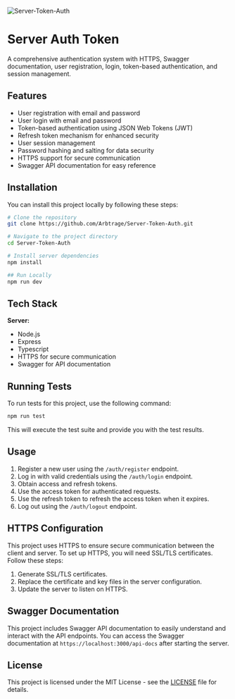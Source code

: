 ![Server-Token-Auth](https://socialify.git.ci/Arbtrage/Server-Token-Auth/image?language=1&owner=1&name=1&stargazers=1&theme=Light)

# Server Auth Token

A comprehensive authentication system with HTTPS, Swagger documentation, user registration, login, token-based authentication, and session management.

## Features

- User registration with email and password
- User login with email and password
- Token-based authentication using JSON Web Tokens (JWT)
- Refresh token mechanism for enhanced security
- User session management
- Password hashing and salting for data security
- HTTPS support for secure communication
- Swagger API documentation for easy reference

## Installation

You can install this project locally by following these steps:

```bash
# Clone the repository
git clone https://github.com/Arbtrage/Server-Token-Auth.git
```

```bash
# Navigate to the project directory
cd Server-Token-Auth
```

```bash
# Install server dependencies
npm install
```

```bash
## Run Locally
npm run dev
```

## Tech Stack
**Server:**
- Node.js
- Express
- Typescript
- HTTPS for secure communication
- Swagger for API documentation

## Running Tests

To run tests for this project, use the following command:

```bash
npm run test
```

This will execute the test suite and provide you with the test results.

## Usage

1. Register a new user using the `/auth/register` endpoint.
2. Log in with valid credentials using the `/auth/login` endpoint.
3. Obtain access and refresh tokens.
4. Use the access token for authenticated requests.
5. Use the refresh token to refresh the access token when it expires.
6. Log out using the `/auth/logout` endpoint.

## HTTPS Configuration

This project uses HTTPS to ensure secure communication between the client and server. To set up HTTPS, you will need SSL/TLS certificates. Follow these steps:

1. Generate SSL/TLS certificates.
2. Replace the certificate and key files in the server configuration.
3. Update the server to listen on HTTPS.

## Swagger Documentation

This project includes Swagger API documentation to easily understand and interact with the API endpoints. You can access the Swagger documentation at `https://localhost:3000/api-docs` after starting the server.

## License

This project is licensed under the MIT License - see the [LICENSE](LICENSE) file for details.